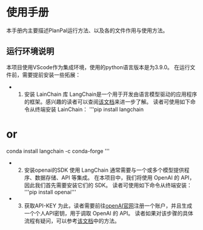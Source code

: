 # 使用手册
本手册内主要描述PlanPal运行方法、以及各的文件作用与使用方法。
## 运行环境说明
本项目使用VScode作为集成环境，使用的python语言版本是为3.9.0。
在运行文件前，需要提前安装一些拓展：
* 1. 安装 LainChain 库
LangChain是一个用于开发由语言模型驱动的应用程序的框架。感兴趣的读者可以查阅[该文档](https://python.langchain.com/en/latest/index.html)来进一步了解。
读者可使用如下命令从终端安装 LainChain：
'''pip install langchain
# or
conda install langchain -c conda-forge
'''
* 2. 安装openai的SDK
使用 LangChain 通常需要与一个或多个模型提供程序、数据存储、API 等集成。
在本项目中，我们将使用 OpenAI 的 API，因此我们首先需要安装它们的 SDK。
读者可使用如下命令从终端安装：
'''pip install openai'''

* 3. 获取API-KEY
为此，读者需要前往[openAI官网](https://platform.openai.com/overview)注册一个账户，并且生成一个个人API密钥，用于调取 OpenAI 的 API。
读者如果对该步骤的具体流程有疑问，可以参考[该文档](https://zhuanlan.zhihu.com/p/620844963)中的方法。